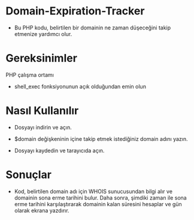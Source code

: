 # Domain-Expiration-Tracker

- Bu PHP kodu, belirtilen bir domainin ne zaman düşeceğini takip etmenize yardımcı olur.

# Gereksinimler

PHP çalışma ortamı

- shell_exec fonksiyonunun açık olduğundan emin olun

# Nasıl Kullanılır

- Dosyayı indirin ve açın.

- $domain değişkeninin içine takip etmek istediğiniz domain adını yazın.

- Dosyayı kaydedin ve tarayıcıda açın.

# Sonuçlar

- Kod, belirtilen domain adı için WHOIS sunucusundan bilgi alır ve domainin sona erme tarihini bulur. 
Daha sonra, şimdiki zaman ile sona erme tarihini karşılaştırarak domainin kalan süresini hesaplar ve gün olarak ekrana yazdırır.

